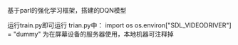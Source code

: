 基于parl的强化学习框架，搭建的DQN模型

运行train.py即可运行
trian.py中：
import os 
os.environ["SDL_VIDEODRIVER"] = "dummy"
为在屏幕设备的服务器使用，本地机器可注释掉
